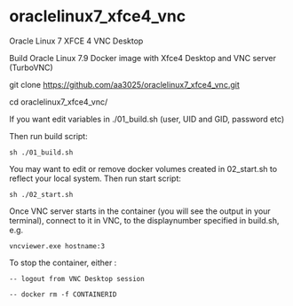 # oraclelinux7_xfce4_vnc
Oracle Linux 7 XFCE 4 VNC Desktop



Build Oracle Linux 7.9 Docker image with Xfce4 Desktop and VNC server (TurboVNC)

git clone https://github.com/aa3025/oraclelinux7_xfce4_vnc.git

cd oraclelinux7_xfce4_vnc/

If you want edit variables in ./01_build.sh (user, UID and GID, password etc)

Then run build script:

    sh ./01_build.sh

You may want to edit or remove docker volumes created in 02_start.sh to reflect your local system. Then run start script:

    sh ./02_start.sh

Once VNC server starts in the container (you will see the output in your terminal), connect to it in VNC, to the displaynumber specified in build.sh, e.g. 
  
    vncviewer.exe hostname:3
    
To stop the container, either : 

    -- logout from VNC Desktop session
    
    -- docker rm -f CONTAINERID
